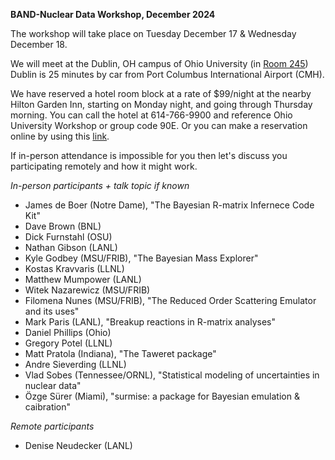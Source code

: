 **BAND-Nuclear Data Workshop, December 2024**

The workshop will take place on Tuesday December 17 & Wednesday December 18. 

We will meet at the Dublin, OH campus of Ohio University (in <a href="https://www.ohio.edu/chsp/dublin-center/fewer-30-people">Room 245</a>)
Dublin is 25 minutes by car from Port Columbus International Airport (CMH). 

We have reserved a hotel room block at a rate of $99/night at the nearby Hilton Garden Inn, starting on Monday night, and going through Thursday morning. You can call the hotel at 614-766-9900 and reference Ohio University Workshop or group code 90E. Or you can make a reservation online by using this <a href="https://www.hilton.com/en/book/reservation/deeplink/?ctyhocn=CMHDHGI&groupCode=90E&arrivaldate=2024-12-16&departuredate=2024-12-19&cid=OM,WW,HILTONLINK,EN,DirectLink&fromId=HILTONLINKDIRECT">link</a>.

If in-person attendance is impossible for you then let's discuss you participating remotely and how it might work. 

*In-person participants + talk topic if known*
- James de Boer (Notre Dame), "The Bayesian R-matrix Infernece Code Kit"
- Dave Brown (BNL)
- Dick Furnstahl (OSU)
- Nathan Gibson (LANL)
- Kyle Godbey (MSU/FRIB), "The Bayesian Mass Explorer"
- Kostas Kravvaris (LLNL) 
- Matthew Mumpower (LANL)
- Witek Nazarewicz (MSU/FRIB)
- Filomena Nunes (MSU/FRIB), "The Reduced Order Scattering Emulator and its uses"
- Mark Paris (LANL), "Breakup reactions in R-matrix analyses"
- Daniel Phillips (Ohio)
- Gregory Potel (LLNL)
- Matt Pratola (Indiana), "The Taweret package"
- Andre Sieverding (LLNL) 
- Vlad Sobes (Tennessee/ORNL), "Statistical modeling of uncertainties in nuclear data"
- Özge Sürer (Miami), "surmise: a package for Bayesian emulation & caibration"

*Remote participants*
- Denise Neudecker (LANL) 
